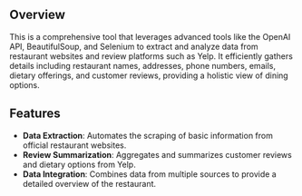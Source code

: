 ## Overview
This is a comprehensive tool that leverages advanced tools like the OpenAI API, BeautifulSoup, and Selenium to extract and analyze data from restaurant websites and review platforms such as Yelp. It efficiently gathers details including restaurant names, addresses, phone numbers, emails, dietary offerings, and customer reviews, providing a holistic view of dining options.

## Features
- **Data Extraction**: Automates the scraping of basic information from official restaurant websites.
- **Review Summarization**: Aggregates and summarizes customer reviews and dietary options from Yelp.
- **Data Integration**: Combines data from multiple sources to provide a detailed overview of the restaurant.
